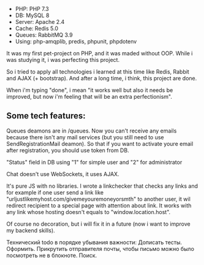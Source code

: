 <ul>
    <li>PHP: PHP 7.3</li>
    <li>DB: MySQL 8</li>
    <li>Server: Apache 2.4</li>
    <li>Cache: Redis 5.0</li>
    <li>Queues: RabbitMQ 3.9</li>
    <li>Using: php-amqplib, predis, phpunit, phpdotenv</li>
</ul>

<p>It was my first pet-project on PHP, and it was maded without OOP. While i was studying it, i was perfecting this project.</p>
<p>So i tried to apply all technologies i learned at this time like Redis, Rabbit and AJAX (+ bootstrap). And after a long time, i think, this project are done.</p>
<p>When i'm typing "done", i mean "it works well but also it needs be improved, but now i'm feeling that will be an extra perfectionism".</p>

<h2>Some tech features:</h2>
<p>Queues deamons are in /queues. Now you can't receive any emails because there isn't any mail services (but you still need to use SendRegistrationMail deamon). So that if you want to activate youre email after registration, you should use token from DB.</p>
<p>"Status" field in DB using "1" for simple user and "2" for administrator</p>
<p>Chat doesn't use WebSockets, it uses AJAX.</p>
<p>It's pure JS with no libraries. I wrote a linkchecker that checks any links and for example if one user send a link like "urljustlikemyhost.com/givemeyouremoneyorsmth" to another user, it wil redirect recipient to a special page with attention about link. It works with any link whose hosting doesn't equals to "window.location.host".</p>
<p>Of course no decoration, but i will fix it in a future (now i want to improve my backend skills).</p>

Технический todo в порядке убывания важности:
Дописать тесты.
Оформить.
Прикрутить отправителя почты, чтобы письмо можно было посмотреть не в блокноте.
Поиск.